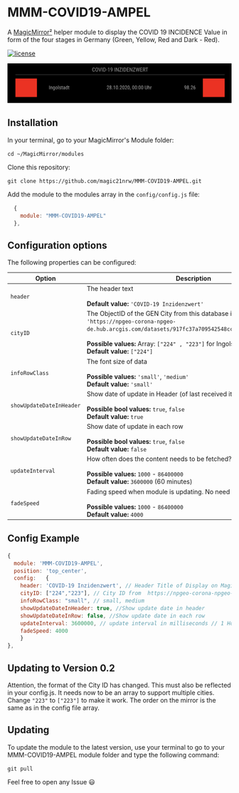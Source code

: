 # MMM-COVID19-AMPEL
A [MagicMirror²](https://magicmirror.builders) helper module to display the COVID 19 INCIDENCE Value in form of the four stages in Germany (Green, Yellow, Red and Dark - Red).

[![license](https://img.shields.io/github/license/mashape/apistatus.svg)](https://raw.githubusercontent.com/magic21nrw/MMM-COVID19-AMPEL/master/LICENSE)

![Example](screenshot.png) 

## Installation

In your terminal, go to your MagicMirror's Module folder:
````
cd ~/MagicMirror/modules
````

Clone this repository:
````
git clone https://github.com/magic21nrw/MMM-COVID19-AMPEL.git
````

Add the module to the modules array in the `config/config.js` file:
````javascript
  {
    module: "MMM-COVID19-AMPEL"
  },
````

## Configuration options

The following properties can be configured:


| Option                       | Description
| ---------------------------- | -----------
| `header`                     | The header text <br><br> **Default value:** `'COVID-19 Inzidenzwert'`
| `cityID`                     | The ObjectID of the GEN City from this database in an array: `'https://npgeo-corona-npgeo-de.hub.arcgis.com/datasets/917fc37a709542548cc3be077a786c17_0/data'` <br><br> **Possible values:** Array: `["224" , "223"]` for Ingolstadt and München <br> **Default value:** `["224"]`
| `infoRowClass`               | The font size of data <br><br> **Possible values:** `'small'`, `'medium'` <br> **Default value:** `'small'`
| `showUpdateDateInHeader`     | Show date of update in Header (of last received item) <br><br> **Possible bool values:** `true`, `false` <br> **Default value:** `true`
| `showUpdateDateInRow`        | Show date of update in each row  <br><br> **Possible bool values:** `true`, `false` <br> **Default value:** `false`
| `updateInterval`             | How often does the content needs to be fetched? (Milliseconds) <br><br> **Possible values:** `1000` - `86400000` <br> **Default value:** `3600000` (60 minutes)
| `fadeSpeed`                  | Fading speed when module is updating. No need to change it... <br><br> **Possible values:** `1000` - `86400000` <br> **Default value:** `4000`

## Config Example

````javascript
{
  module: 'MMM-COVID19-AMPEL',
  position: 'top_center',
  config:	{
    header: 'COVID-19 Inzidenzwert', // Header Title of Display on MagicMirror
    cityID: ["224","223"], // City ID from  https://npgeo-corona-npgeo-de.hub.arcgis.com/datasets/917fc37a709542548cc3be077a786c17_0/data
    infoRowClass: "small", // small, medium
    showUpdateDateInHeader: true, //Show update date in header
    showUpdateDateInRow: false, //Show update date in each row
    updateInterval: 3600000, // update interval in milliseconds // 1 Hour - Values are only refreshed every 24 H on Server
    fadeSpeed: 4000
	}
},
````
## Updating to Version 0.2
Attention, the format of the City ID has changed. This must also be reflected in your config.js. It needs now to be an array to support multiple cities. Change `"223"` to `["223"]` to  make it work.
The order on the mirror is the same as in the config file array.


## Updating

To update the module to the latest version, use your terminal to go to your MMM-COVID19-AMPEL module folder and type the following command:

````
git pull
```` 


Feel free to open any Issue :smiley:
